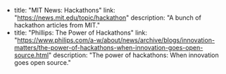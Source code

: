 - title: "MIT News: Hackathons"
  link: "https://news.mit.edu/topic/hackathon"
  description: "A bunch of hackathon articles from MIT."
- title: "Phillips: The Power of Hackathons"
  link: "https://www.philips.com/a-w/about/news/archive/blogs/innovation-matters/the-power-of-hackathons-when-innovation-goes-open-source.html"
  description: "The power of hackathons: When innovation goes open source."
